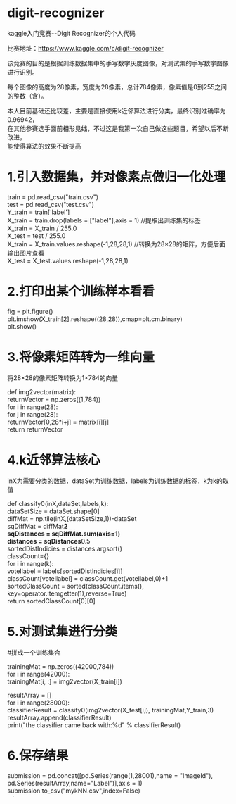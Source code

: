 # digit-recognizer
kaggle入门竞赛--Digit Recognizer的个人代码

比赛地址：https://www.kaggle.com/c/digit-recognizer

该竞赛的目的是根据训练数据集中的手写数字灰度图像，对测试集的手写数字图像进行识别。

每个图像的高度为28像素，宽度为28像素，总计784像素，像素值是0到255之间的整数（含）。

本人目前基础还比较差，主要是直接使用k近邻算法进行分类，最终识别准确率为0.96942，   
在其他参赛选手面前相形见绌，不过这是我第一次自己做这些题目，希望以后不断改进，    
能使得算法的效果不断提高


# 1.引入数据集，并对像素点做归一化处理

  train = pd.read_csv("train.csv")   
  test = pd.read_csv("test.csv")     
  Y_train = train['label']    
  X_train = train.drop(labels = ["label"],axis = 1)      //提取出训练集的标签    
  X_train = X_train / 255.0    
  X_test = test / 255.0    
  X_train = X_train.values.reshape(-1,28,28,1)       //转换为28×28的矩阵，方便后面输出图片查看    
  X_test = X_test.values.reshape(-1,28,28,1)    

 
# 2.打印出某个训练样本看看
 
 fig = plt.figure()   
 plt.imshow(X_train[2].reshape((28,28)),cmap=plt.cm.binary)   
 plt.show()   


# 3.将像素矩阵转为一维向量  
将28×28的像素矩阵转换为1×784的向量

def img2vector(matrix):   
    returnVector = np.zeros((1,784))   
    for i in range(28):    
        for j in range(28):    
            returnVector[0,28*i+j] = matrix[i][j]    
    return returnVector   

 
# 4.k近邻算法核心
inX为需要分类的数据，dataSet为训练数据，labels为训练数据的标签，k为k的取值

def classify0(inX,dataSet,labels,k):    
    dataSetSize = dataSet.shape[0]    
    diffMat = np.tile(inX,(dataSetSize,1))-dataSet    
    sqDiffMat = diffMat**2   
    sqDistances = sqDiffMat.sum(axis=1)  
    distances = sqDistances**0.5   
    sortedDistIndicies = distances.argsort()   
    classCount={}  
    for i in range(k):   
        voteIlabel = labels[sortedDistIndicies[i]]   
        classCount[voteIlabel] = classCount.get(voteIlabel,0)+1   
    sortedClassCount = sorted(classCount.items(),   
                              key=operator.itemgetter(1),reverse=True)    
    return sortedClassCount[0][0]   


# 5.对测试集进行分类
#拼成一个训练集合

trainingMat = np.zeros((42000,784))   
for i in range(42000):    
    trainingMat[i, :] = img2vector(X_train[i])    

resultArray = []    
for i in range(28000):   
    classifierResult = classify0(img2vector(X_test[i]),  trainingMat,Y_train,3)    
    resultArray.append(classifierResult)   
    print("the classifier came back with:%d" % classifierResult)   


# 6.保存结果

submission = pd.concat([pd.Series(range(1,28001),name = "ImageId"), pd.Series(resultArray,name="Label")],axis = 1)     
submission.to_csv("mykNN.csv",index=False)    
 ` ` `






